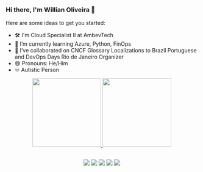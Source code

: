 ### Hi there, I'm Willian Oliveira 👋

Here are some ideas to get you started:

- 🛠️ I'm Cloud Specialist II at AmbevTech
- 🌱 I’m currently learning Azure, Python, FinOps
- 👯 I’ve collaborated on CNCF Glossary Localizations to Brazil Portuguese and DevOps Days Rio de Janeiro Organizer
- 😄 Pronouns: He/Him 
- :infinity: Autistic Person 

<div align="center">
  <a href="https://www.linkedin.com/in/willian-dos-santos-oliveira-a4442682/">
  <img height="180em" src="https://github-readme-stats.vercel.app/api?username=willlsantos&show_icons=true&theme=slateorange&include_all_commits=true&count_private=true"/>
  <img height="180em" src="https://github-readme-stats.vercel.app/api/top-langs/?username=willlsantos&layout=compact&langs_count=7&theme=slateorange"/>
</div>

##
<div align="center">
  <a href="https://github.com/willlsantos" target="_blank"><img src="https://img.shields.io/badge/GitHub-100000?style=for-the-badge&logo=github&logoColor=white" target="_blank"></a>
  <a href="https://www.linkedin.com/in/willian-dos-santos-oliveira-a4442682/" target="_blank"><img src="https://img.shields.io/badge/-LinkedIn-%230077B5?style=for-the-badge&logo=linkedin&logoColor=white" target="_blank"></a> 
  <a href="https://www.instagram.com/willdevops/" target="_blank"><img src="https://img.shields.io/badge/-Instagram-%23E4405F?style=for-the-badge&logo=instagram&logoColor=white" target="_blank"></a>
  <a href = "mailto:will.santos92@gmail.com"><img src="https://img.shields.io/badge/-Gmail-%23333?style=for-the-badge&logo=gmail&logoColor=white" target="_blank"></a>
<a href = "https://twitter.com/willepronto"><img src="https://img.shields.io/badge/Twitter-1DA1F2?style=for-the-badge&logo=twitter&logoColor=white" target="_blank"></a>
  
</div>
